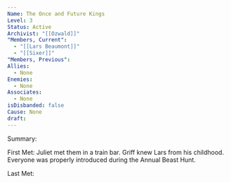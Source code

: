 ```yaml
---
Name: The Once and Future Kings
Level: 3
Status: Active
Archivist: "[[Ozwald]]"
"Members, Current":
  - "[[Lars Beaumont]]"
  - "[[Sixer]]"
"Members, Previous": 
Allies:
  - None
Enemies:
  - None
Associates:
  - None
isDisbanded: false
Cause: None
draft:
---
```

Summary: 

First Met: Juliet met them in a train bar. Griff knew Lars from his childhood. Everyone was properly introduced during the Annual Beast Hunt.

Last Met: 

